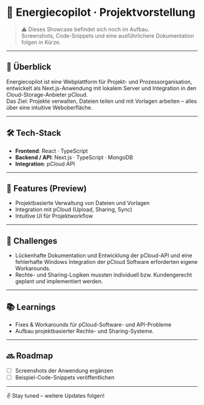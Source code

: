 # 🚀 Energiecopilot · Projektvorstellung

> ⚠️ Dieses Showcase befindet sich noch im Aufbau.  
> Screenshots, Code-Snippets und eine ausführlichere Dokumentation folgen in Kürze.

---

## 📌 Überblick

Energiecopilot ist eine Webplattform für Projekt- und Prozessorganisation, entwickelt als Next.js-Anwendung mit lokalem Server und Integration in den Cloud-Storage-Anbieter pCloud.  
Das Ziel: Projekte verwalten, Dateien teilen und mit Vorlagen arbeiten – alles über eine intuitive Weboberfläche.

---

## 🛠 Tech-Stack

- **Frontend**: React · TypeScript  
- **Backend / API**: Next.js · TypeScript · MongoDB  
- **Integration**: pCloud API

---

## 🎯 Features (Preview)

- Projektbasierte Verwaltung von Dateien und Vorlagen  
- Integration mit pCloud (Upload, Sharing, Sync)  
- Intuitive UI für Projektworkflow

---

## 🤔 Challenges

- Lückenhafte Dokumentation und Entwicklung der pCloud-API und eine fehlerhafte Windows Integration der pCloud Software erforderten eigene Workarounds.  
- Rechte- und Sharing-Logiken mussten individuell bzw. Kundengerecht geplant und implementiert werden.

---

## 📚 Learnings

- Fixes & Workarounds für pCloud-Software- und API-Probleme
- Aufbau projektbasierter Rechte- und Sharing-Systeme.  

---

## 🔜 Roadmap

- [ ] Screenshots der Anwendung ergänzen  
- [ ] Beispiel-Code-Snippets veröffentlichen  

---

✌️ Stay tuned – weitere Updates folgen!
